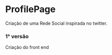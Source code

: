 # ProfilePage

Criação de uma Rede Social inspirada no twitter.

### 1° versão 
Criação do front end


